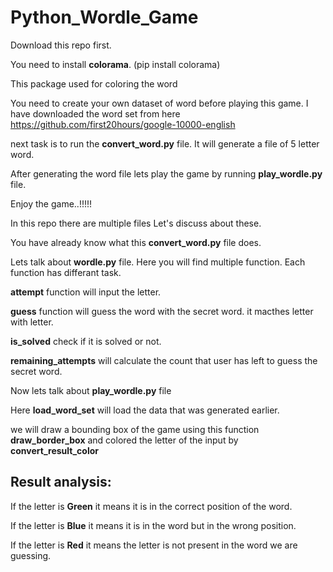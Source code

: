 # Python_Wordle_Game
Download this repo first.

You need to install **colorama**. (pip install colorama)

This package used for coloring the word

You need to create your own dataset of word before playing this game. I have downloaded the word set from here https://github.com/first20hours/google-10000-english


next task is to run the **convert_word.py** file. It will generate a file of 5 letter word.


After generating the word file lets play the game by running **play_wordle.py** file. 

Enjoy the game..!!!!!

In this repo there are multiple files Let's discuss about these.

You have already know what this **convert_word.py** file does.

Lets talk about **wordle.py** file. Here you will find multiple function. Each function has differant task. 

**attempt** function will input the letter.

**guess** function will guess the word with the secret word. it macthes letter with letter. 

**is_solved** check if it is solved or not.

**remaining_attempts** will calculate the count that user has left to guess the secret word.


Now lets talk about **play_wordle.py** file


Here **load_word_set** will load the data that was generated earlier.

we will draw a bounding box of the game using this function **draw_border_box** and colored the letter of the input by **convert_result_color**


## Result analysis:

If the letter is **Green** it means it is in the correct position of the word.

If the letter is **Blue** it means it is in the word but in the wrong position.

If the letter is **Red** it means the letter is not present in the word we are guessing.





















 


